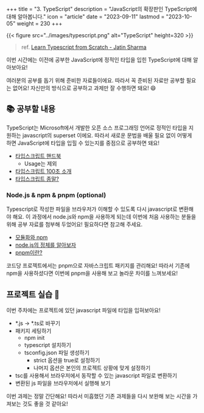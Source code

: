 +++
title = "3. TypeScript"
description = "JavaScript의 확장판인 TypeScript에 대해 알아봅니다."
icon = "article"
date = "2023-09-11"
lastmod = "2023-10-05"
weight = 230
+++

{{< figure src="../images/typescript.png" alt="TypeScript" height=320 >}}

> ref. [Learn Typescript from Scratch - Jatin Sharma](https://j471n.in/blogs/ts)

이번 시간에는 이전에 공부한 JavaScript에 정적인 타입을 입힌 TypeScript에 대해 알아보아요!

여러분의 공부를 돕기 위해 준비한 자료들이에요. 따라서 꼭 준비된 자료만 공부할 필요는 없어요! 자신만의 방식으로 공부하고 과제만 잘 수행하면 돼요! 😄

## 📚 공부할 내용

TypeScript는 Microsoft에서 개발한 오픈 소스 프로그래밍 언어로 정적인 타입을 지원하는 javascript의 superset 이에요. 따라서 새로운 문법을 배울 필요 없이 어떻게 하면 JavaScript에 타입을 입힐 수 있는지를 중점으로 공부하면 돼요!

- [타입스크립트 핸드북](https://joshua1988.github.io/ts/)
  - Usage는 제외
- [타입스크립트 100초 소개](https://www.youtube.com/watch?v=zQnBQ4tB3ZA&ab_channel=Fireship)
- [타입스크립트 종말?](https://www.youtube.com/watch?v=5ChkQKUzDCs&ab_channel=Fireship)

### Node.js & npm & pnpm (optional)

Typescript로 작성한 파일을 브라우저가 이해할 수 있도록 다시 javascript로 변환해야 해요. 이 과정에서 node.js와 npm을 사용하게 되는데 이번에 처음 사용하는 분들을 위해 공부 자료를 첨부해 두었어요! 필요하다면 참고해 주세요.

- [모듈화와 npm](https://poiemaweb.com/nodejs-npm)
- [node.js의 정체를 알아보자](https://codingapple.com/unit/nodejs-3-what-is-node-js/)
- [pnpm이란?](https://devscb.tistory.com/135)

코드당 프로젝트에서는 pnpm으로 자바스크립트 패키지를 관리해요! 따라서 기존에 npm을 사용하셨다면 이번에 pnpm을 사용해 보고 놀라운 차이를 느껴보세요!

## 프로젝트 실습 🎈

이번 주차에는 프로젝트에 있던 javascript 파일에 타입을 입혀보아요!

- \*.js -> \*.ts로 바꾸기
- 패키지 세팅하기
  - npm init
  - typescript 설치하기
  - tsconfig.json 파일 생성하기
    - strict 옵션을 true로 설정하기
    - 나머지 옵션은 본인의 프로젝트 상황에 맞게 설정하기
- tsc를 사용해서 브라우저에서 동작할 수 있는 javascript 파일로 변환하기
- 변환된 js 파일을 브라우저에서 실행해 보기

이번 과제는 정말 간단해요! 따라서 미흡했던 기존 과제들을 다시 보완해 보는 시간을 가져보는 것도 좋을 것 같아요!
